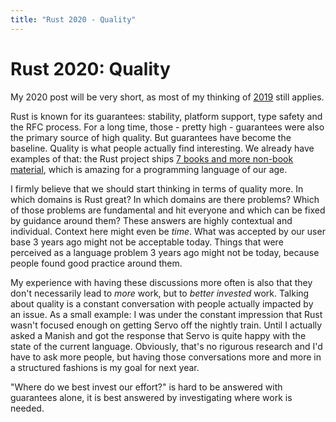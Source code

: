 ```yaml
---
title: "Rust 2020 - Quality"
---
```


# Rust 2020: Quality

My 2020 post will be very short, as most of my thinking of [2019](https://yakshav.es/rust-2019/) still applies.

Rust is known for its guarantees: stability, platform support, type safety and the RFC process. For a long time, those - pretty high - guarantees were also the primary source of high quality. But guarantees have become the baseline. Quality is what people actually find interesting. We already have examples of that: the Rust project ships [7 books and more non-book material](https://rust-lang.org/learn), which is amazing for a programming language of our age.

I firmly believe that we should start thinking in terms of quality more. In which domains is Rust great? In which domains are there problems? Which of those problems are fundamental and hit everyone and which can be fixed by guidance around them? These answers are highly contextual and individual. Context here might even be _time_. What was accepted by our user base 3 years ago might not be acceptable today. Things that were perceived as a language problem 3 years ago might not be today, because people found good practice around them.

My experience with having these discussions more often is also that they don't necessarily lead to _more_ work, but to _better invested_ work. Talking about quality is a constant conversation with people actually impacted by an issue. As a small example: I was under the constant impression that Rust wasn't focused enough on getting Servo off the nightly train. Until I actually asked a Manish and got the response that Servo is quite happy with the state of the current language. Obviously, that's no rigurous research and I'd have to ask more people, but having those conversations more and more in a structured fashions is my goal for next year.

"Where do we best invest our effort?" is hard to be answered with guarantees alone, it is best answered by investigating where work is needed.
